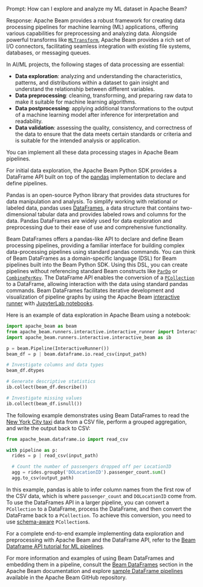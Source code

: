 Prompt:
How can I explore and analyze my ML dataset in Apache Beam?

Response:
Apache Beam provides a robust framework for creating data processing pipelines for machine learning (ML) applications, offering various capabilities for preprocessing and analyzing data. Alongside powerful transforms like [`MLTransform`](https://beam.apache.org/documentation/transforms/python/elementwise/mltransform/), Apache Beam provides a rich set of I/O connectors, facilitating seamless integration with existing file systems, databases, or messaging queues.

In AI/ML projects, the following stages of data processing are essential:
* **Data exploration**: analyzing and understanding the characteristics, patterns, and distributions within a dataset to gain insight and understand the relationship between different variables.
* **Data preprocessing**: cleaning, transforming, and preparing raw data to make it suitable for machine learning algorithms.
* **Data postprocessing**: applying additional transformations to the output of a machine learning model after inference for interpretation and readability.
* **Data validation**: assessing the quality, consistency, and correctness of the data to ensure that the data meets certain standards or criteria and is suitable for the intended analysis or application.

You can implement all these data processing stages in Apache Beam pipelines.

For initial data exploration, the Apache Beam Python SDK provides a DataFrame API built on top of the [pandas](https://pandas.pydata.org/) implementation to declare and define pipelines.

Pandas is an open-source Python library that provides data structures for data manipulation and analysis. To simplify working with relational or labeled data, pandas uses [DataFrames](https://pandas.pydata.org/pandas-docs/stable/reference/api/pandas.DataFrame.html), a data structure that contains two-dimensional tabular data and provides labeled rows and columns for the data. Pandas DataFrames are widely used for data exploration and preprocessing due to their ease of use and comprehensive functionality.

Beam DataFrames offers a pandas-like API to declare and define Beam processing pipelines, providing a familiar interface for building complex data-processing pipelines using standard pandas commands. You can think of Beam DataFrames as a domain-specific language (DSL) for Beam pipelines built into the Beam Python SDK. Using this DSL, you can create pipelines without referencing standard Beam constructs like [`ParDo`](https://beam.apache.org/documentation/transforms/python/elementwise/pardo/) or [`CombinePerKey`](https://beam.apache.org/documentation/transforms/python/aggregation/combineperkey/). The DataFrame API enables the conversion of a [`PCollection`](https://beam.apache.org/documentation/basics/#pcollection) to a DataFrame, allowing interaction with the data using standard pandas commands. Beam DataFrames facilitates iterative development and visualization of pipeline graphs by using the Apache Beam [interactive runner](https://beam.apache.org/releases/pydoc/current/apache_beam.runners.interactive.interactive_beam.html) with [JupyterLab notebooks](https://github.com/apache/beam/blob/master/sdks/python/apache_beam/runners/interactive/README.md).

Here is an example of data exploration in Apache Beam using a notebook:

```python
import apache_beam as beam
from apache_beam.runners.interactive.interactive_runner import InteractiveRunner
import apache_beam.runners.interactive.interactive_beam as ib

p = beam.Pipeline(InteractiveRunner())
beam_df = p | beam.dataframe.io.read_csv(input_path)

# Investigate columns and data types
beam_df.dtypes

# Generate descriptive statistics
ib.collect(beam_df.describe())

# Investigate missing values
ib.collect(beam_df.isnull())
```

The following example demonstrates using Beam DataFrames to read the [New York City taxi](https://cloud.google.com/bigquery/public-data) data from a CSV file, perform a grouped aggregation, and write the output back to CSV:

```python
from apache_beam.dataframe.io import read_csv

with pipeline as p:
  rides = p | read_csv(input_path)

  # Count the number of passengers dropped off per LocationID
  agg = rides.groupby('DOLocationID').passenger_count.sum()
  agg.to_csv(output_path)
```

In this example, pandas is able to infer column names from the first row of the CSV data, which is where `passenger_count` and `DOLocationID` come from.
To use the DataFrames API in a larger pipeline, you can convert a `PCollection` to a DataFrame, process the DataFrame, and then convert the DataFrame back to a `PCollection`. To achieve this conversion, you need to use [schema-aware](https://beam.apache.org/documentation/programming-guide/#creating-schemas) `PCollection`s.

For a complete end-to-end example implementing data exploration and preprocessing with Apache Beam and the DataFrame API, refer to the [Beam Dataframe API tutorial for ML pipelines](https://github.com/apache/beam/blob/master/examples/notebooks/beam-ml/dataframe_api_preprocessing.ipynb).

For more information and examples of using Beam DataFrames and embedding them in a pipeline, consult the [Beam DataFrames](https://beam.apache.org/documentation/dsls/dataframes/overview/) section in the Apache Beam documentation and explore [sample DataFrame pipelines](https://github.com/apache/beam/blob/master/sdks/python/apache_beam/examples/dataframe/) available in the Apache Beam GitHub repository.
